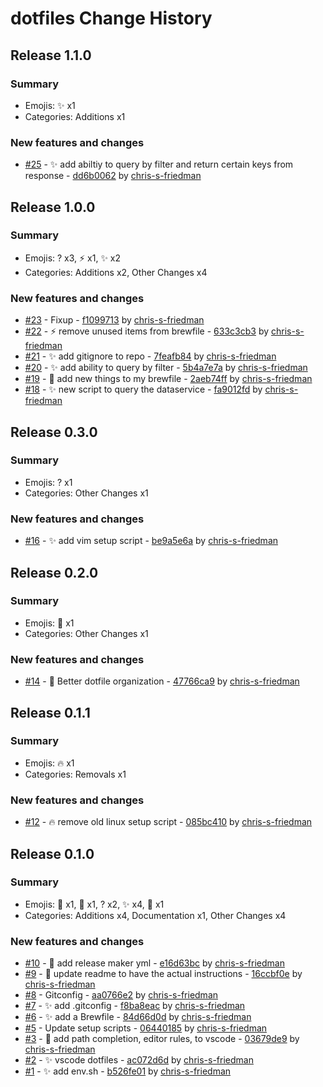 # dotfiles Change History

## Release 1.1.0

### Summary

- Emojis: ✨ x1
- Categories: Additions x1

### New features and changes

- [#25](https://github.com/chris-s-friedman/dotfiles/pull/25) - ✨ add abiltiy to query by filter and return certain keys from response - [dd6b0062](https://github.com/chris-s-friedman/dotfiles/commit/dd6b0062601dbe55d5fa7b5756af4cdd84fd6341) by [chris-s-friedman](https://github.com/chris-s-friedman)


## Release 1.0.0

### Summary

- Emojis: ? x3, ⚡️ x1, ✨ x2
- Categories: Additions x2, Other Changes x4

### New features and changes

- [#23](https://github.com/chris-s-friedman/dotfiles/pull/23) -  Fixup - [f1099713](https://github.com/chris-s-friedman/dotfiles/commit/f1099713fd46dfe7e029ee1ba6aaf032143a19d8) by [chris-s-friedman](https://github.com/chris-s-friedman)
- [#22](https://github.com/chris-s-friedman/dotfiles/pull/22) - ⚡️ remove unused items from brewfile - [633c3cb3](https://github.com/chris-s-friedman/dotfiles/commit/633c3cb3502a2e5144218c45a30883a00d37a22c) by [chris-s-friedman](https://github.com/chris-s-friedman)
- [#21](https://github.com/chris-s-friedman/dotfiles/pull/21) - ✨ add gitignore to repo - [7feafb84](https://github.com/chris-s-friedman/dotfiles/commit/7feafb8463a0ca488950c906f4279ca5762ab889) by [chris-s-friedman](https://github.com/chris-s-friedman)
- [#20](https://github.com/chris-s-friedman/dotfiles/pull/20) - ✨ add ability to query by filter - [5b4a7e7a](https://github.com/chris-s-friedman/dotfiles/commit/5b4a7e7a6951ebfbe2bae5dd071f910c38d575b1) by [chris-s-friedman](https://github.com/chris-s-friedman)
- [#19](https://github.com/chris-s-friedman/dotfiles/pull/19) -  :wrench: add new things to my brewfile - [2aeb74ff](https://github.com/chris-s-friedman/dotfiles/commit/2aeb74ff62e268ed78ca3fc9fe1114c6fae42081) by [chris-s-friedman](https://github.com/chris-s-friedman)
- [#18](https://github.com/chris-s-friedman/dotfiles/pull/18) -  :sparkles: new script to query the dataservice - [fa9012fd](https://github.com/chris-s-friedman/dotfiles/commit/fa9012fd9c060702ee78f0c300a630fba11c102b) by [chris-s-friedman](https://github.com/chris-s-friedman)


## Release 0.3.0

### Summary

- Emojis: ? x1
- Categories: Other Changes x1

### New features and changes

- [#16](https://github.com/chris-s-friedman/dotfiles/pull/16) -  :sparkles: add vim setup script - [be9a5e6a](https://github.com/chris-s-friedman/dotfiles/commit/be9a5e6a4a1ebfb706ad88d498352cd0fa742511) by [chris-s-friedman](https://github.com/chris-s-friedman)


## Release 0.2.0

### Summary

- Emojis: 🚚 x1
- Categories: Other Changes x1

### New features and changes

- [#14](https://github.com/chris-s-friedman/dotfiles/pull/14) - 🚚 Better dotfile organization - [47766ca9](https://github.com/chris-s-friedman/dotfiles/commit/47766ca92d3f10bd65fcefe4749de473c7a56e32) by [chris-s-friedman](https://github.com/chris-s-friedman)


## Release 0.1.1

### Summary

- Emojis: 🔥 x1
- Categories: Removals x1

### New features and changes

- [#12](https://github.com/chris-s-friedman/dotfiles/pull/12) - 🔥 remove old linux setup script - [085bc410](https://github.com/chris-s-friedman/dotfiles/commit/085bc410d92bc50f397c18a32e04d0312ea07787) by [chris-s-friedman](https://github.com/chris-s-friedman)


## Release 0.1.0

### Summary

- Emojis: 🔧 x1, 📝 x1, ? x2, ✨ x4, 🎨 x1
- Categories: Additions x4, Documentation x1, Other Changes x4

### New features and changes

- [#10](https://github.com/chris-s-friedman/dotfiles/pull/10) - 🔧 add release maker yml - [e16d63bc](https://github.com/chris-s-friedman/dotfiles/commit/e16d63bc68a78e1873aac386015c54ded79a6880) by [chris-s-friedman](https://github.com/chris-s-friedman)
- [#9](https://github.com/chris-s-friedman/dotfiles/pull/9) - 📝 update readme to have the actual instructions - [16ccbf0e](https://github.com/chris-s-friedman/dotfiles/commit/16ccbf0ec1b257c03c74c60474f45530183ab8a3) by [chris-s-friedman](https://github.com/chris-s-friedman)
- [#8](https://github.com/chris-s-friedman/dotfiles/pull/8) -  Gitconfig - [aa0766e2](https://github.com/chris-s-friedman/dotfiles/commit/aa0766e21cfa9442b3e7b084b3da4cf32e281980) by [chris-s-friedman](https://github.com/chris-s-friedman)
- [#7](https://github.com/chris-s-friedman/dotfiles/pull/7) - ✨ add .gitconfig - [f8ba8eac](https://github.com/chris-s-friedman/dotfiles/commit/f8ba8eacb6e252ef9e521c7b932cc554d899aab6) by [chris-s-friedman](https://github.com/chris-s-friedman)
- [#6](https://github.com/chris-s-friedman/dotfiles/pull/6) - ✨ add a Brewfile - [84d66d0d](https://github.com/chris-s-friedman/dotfiles/commit/84d66d0db7ac8b18e739715a13e166c73188440e) by [chris-s-friedman](https://github.com/chris-s-friedman)
- [#5](https://github.com/chris-s-friedman/dotfiles/pull/5) -  Update setup scripts - [06440185](https://github.com/chris-s-friedman/dotfiles/commit/06440185b1cdff53b8762356d02c516bb8bc57e6) by [chris-s-friedman](https://github.com/chris-s-friedman)
- [#3](https://github.com/chris-s-friedman/dotfiles/pull/3) - 🎨 add path completion, editor rules, to vscode - [03679de9](https://github.com/chris-s-friedman/dotfiles/commit/03679de9d536f4e94635c561412260aa17a28f36) by [chris-s-friedman](https://github.com/chris-s-friedman)
- [#2](https://github.com/chris-s-friedman/dotfiles/pull/2) - ✨ vscode dotfiles - [ac072d6d](https://github.com/chris-s-friedman/dotfiles/commit/ac072d6dda1ad4db1908742e5ab1cc68e5df76b5) by [chris-s-friedman](https://github.com/chris-s-friedman)
- [#1](https://github.com/chris-s-friedman/dotfiles/pull/1) - ✨ add env.sh - [b526fe01](https://github.com/chris-s-friedman/dotfiles/commit/b526fe010f09233c9e295839244e5cc8c7ad2a31) by [chris-s-friedman](https://github.com/chris-s-friedman)